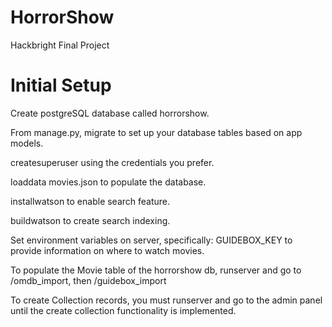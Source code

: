 # HorrorShow
Hackbright Final Project

Initial Setup
======================================================================================================
Create postgreSQL database called horrorshow.

From manage.py, 
  migrate 
  to set up your database tables based on app models.
  
  createsuperuser 
  using the credentials you prefer.
  
  loaddata movies.json 
  to populate the database.
  
  installwatson
  to enable search feature.
  
  buildwatson
  to create search indexing.

Set environment variables on server, specifically:
  GUIDEBOX_KEY
  to provide information on where to watch movies.

To populate the Movie table of the horrorshow db, runserver and go to /omdb_import, then /guidebox_import

To create Collection records, you must runserver and go to the admin panel until the create collection functionality is implemented.
